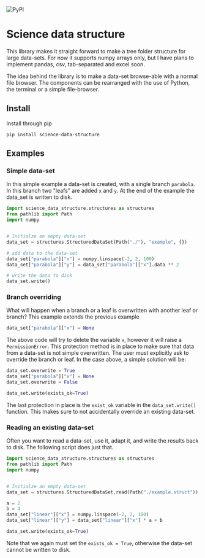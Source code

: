 ![PyPI](https://img.shields.io/pypi/v/science-data-structure)

# Science data structure

This library makes it straight forward to make a tree folder structure for large data-sets. For now it supports numpy arrays only, but I have plans to implement pandas, csv, tab-separated and excel soon. 

The idea behind the library is to make a data-set browse-able with a normal file browser. The components can be rearranged with the use of Python, the terminal or a simple file-browser. 


## Install
Install through pip
```
pip install science-data-structure
```

## Examples

### Simple data-set
In this simple example a data-set is created, with a single branch `parabola`. In this branch two "leafs" are added `x` and `y`. At the end of the example the data_set is written to disk.


```python
import science_data_structure.structures as structures
from pathlib import Path
import numpy


# Initialze an empty data-set
data_set = structures.StructuredDataSet(Path("./"), "example", {})

# add data to the data-set
data_set["parabola"]["x"] = numpy.linspace(-2, 2, 100)
data_set["parabola"]["y"] = data_set["parabola"]["x"].data ** 2

# write the data to disk
data_set.write()
```

### Branch overriding
What will happen when a branch or a leaf is overwritten with another leaf or branch? This example extends the previous example

```python
data_set["parabola"]["x"] = None
```

The above code will try to delete the variable `x`, however it will raise a `PermissionError`. This protection method is in place to make sure that data from a data-set is not simple overwritten. The user must explicitly ask to override the branch or leaf. In the case above, a simple solution will be:

``` python
data_set.overwrite = True
data_set["parabola"]["x"] = None
data_set.overwrite = False

data_set.write(exists_ok=True)
```

The last protection in place is the `exist_ok` variable in the `data_set.write()` function. This makes sure to not accidentally override an existing data-set.

### Reading an existing data-set
Often you want to read a data-set, use it, adapt it, and write the results back to disk. The following script does just that. 


```python
import science_data_structure.structures as structures
from pathlib import Path
import numpy


# Initialze an empty data-set
data_set = structures.StructuredDataSet.read(Path("./example.struct"))

a = 2
b = 4
data_set["linear"]["x"] = numpy.linspace(-2, 2, 100)
data_set["linear"]["y"] = data_set["linear"]["x"] * a + b

data_set.write(exists_ok=True)
```

Note that we again must set the `exists_ok = True`, otherwise the data-set cannot be written to disk. 
